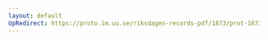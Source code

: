 ```yaml
---
layout: default
UpRedirect: https://pruto.im.uu.se/riksdagen-records-pdf/1873/prot-1873--fk--326/prot-1873--fk--326_005.pdf
---
```

